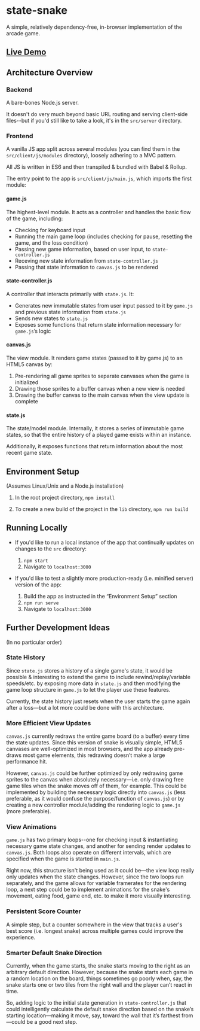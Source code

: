 # state-snake

A simple, relatively dependency-free, in-browser implementation of the arcade game.

## [Live Demo](http://state-snake.herokuapp.com)

## Architecture Overview

### Backend

A bare-bones Node.js server.

It doesn't do very much beyond basic URL routing and serving client-side files--but if you'd still like to take a look, it's in the `src/server` directory. 

### Frontend

A vanilla JS app split across several modules (you can find them in the `src/client/js/modules` directory), loosely adhering to a MVC pattern.

All JS is written in ES6 and then transpiled & bundled with Babel & Rollup.

The entry point to the app is `src/client/js/main.js`, which imports the first module:

#### game.js

The highest-level module. It acts as a controller and handles the basic flow of the game, including:
- Checking for keyboard input
- Running the main game loop (includes checking for pause, resetting the game, and the loss condition)
- Passing new game information, based on user input, to `state-controller.js` 
- Receving new state information from `state-controller.js` 
- Passing that state information to `canvas.js` to be rendered

#### state-controller.js

A controller that interacts primarily with `state.js`. It:
- Generates new immutable states from user input passed to it by `game.js` and previous state information from `state.js`
- Sends new states to `state.js`
- Exposes some functions that return state information necessary for `game.js`’s logic

#### canvas.js

The view module. It renders game states (passed to it by game.js) to an HTML5 canvas by:
1. Pre-rendering all game sprites to separate canvases when the game is initialized
2. Drawing those sprites to a buffer canvas when a new view is needed
3. Drawing the buffer canvas to the main canvas when the view update is complete

#### state.js

The state/model module. Internally, it stores a series of immutable game states, so that the entire history of a played game exists within an instance.

Additionally, it exposes functions that return information about the most recent game state.

## Environment Setup

(Assumes Linux/Unix and a Node.js installation)

1. In the root project directory, `npm install`

2. To create a new build of the project in the `lib` directory, `npm run build`

## Running Locally

- If you'd like to run a local instance of the app that continually updates on changes to the `src` directory: 
	1. `npm start`
	2. Navigate to `localhost:3000`

- If you'd like to test a slightly more production-ready (i.e. minified server) version of the app:
	1. Build the app as instructed in the “Environment Setup” section
	2. `npm run serve`
	3. Navigate to `localhost:3000`

## Further Development Ideas 

(In no particular order)

### State History 
Since `state.js` stores a history of a single game's state, it would be possible & interesting to extend the game to include rewind/replay/variable speeds/etc. by exposing more data in `state.js` and then modifying the game loop structure in `game.js` to let the player use these features.

Currently, the state history just resets when the user starts the game again after a loss—but a lot more could be done with this architecture.

### More Efficient View Updates
`canvas.js` currently redraws the entire game board (to a buffer) every time the state updates. Since this version of snake is visually simple, HTML5 canvases are well-optimized in most browsers, and the app already pre-draws most game elements, this redrawing doesn’t make a large performance hit.

However, `canvas.js` could be further optimized by only redrawing game sprites to the canvas when absolutely necessary—i.e. only drawing free game tiles when the snake moves off of them, for example. This could be implemented by building the necessary logic directly into `canvas.js` (less preferable, as it would confuse the purpose/function of `canvas.js`) or by creating a new controller module/adding the rendering logic to `game.js` (more preferable).

### View Animations
`game.js` has two primary loops--one for checking input & instantiating necessary game state changes, and another for sending render updates to `canvas.js`. Both loops also operate on different intervals, which are specified when the game is started in `main.js`.

Right now, this structure isn't being used as it could be—the view loop really only updates when the state changes. However, since the two loops run separately, and the game allows for variable framerates for the rendering loop, a next step could be to implement animations for the snake's movement, eating food, game end, etc. to make it more visually interesting.

### Persistent Score Counter
A simple step, but a counter somewhere in the view that tracks a user's best score (i.e. longest snake) across multiple games could improve the experience.

### Smarter Default Snake Direction
Currently, when the game starts, the snake starts moving to the right as an arbitrary default direction. However, because the snake starts each game in a random location on the board, things sometimes go poorly when, say, the snake starts one or two tiles from the right wall and the player can’t react in time.

So, adding logic to the initial state generation in `state-controller.js` that could intelligently calculate the default snake direction based on the snake’s starting location—making it move, say, toward the wall that it’s farthest from—could be a good next step.
